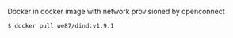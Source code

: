 Docker in docker image with network provisioned by openconnect

```shell
$ docker pull we87/dind:v1.9.1
```
